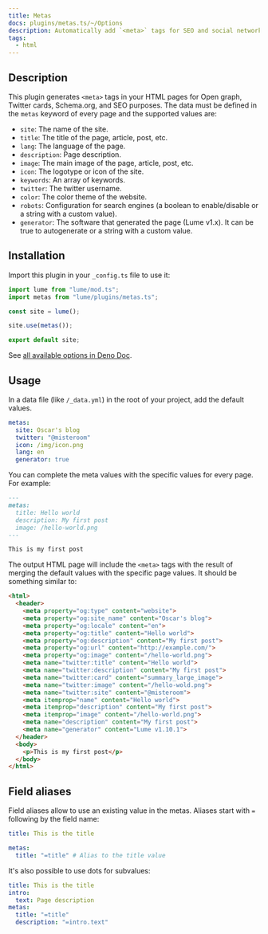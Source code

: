 ```yaml
---
title: Metas
docs: plugins/metas.ts/~/Options
description: Automatically add `<meta>` tags for SEO and social networks.
tags:
  - html
---
```


## Description

This plugin generates `<meta>` tags in your HTML pages for Open graph, Twitter
cards, Schema.org, and SEO purposes. The data must be defined in the `metas`
keyword of every page and the supported values are:

- `site`: The name of the site.
- `title`: The title of the page, article, post, etc.
- `lang`: The language of the page.
- `description`: Page description.
- `image`: The main image of the page, article, post, etc.
- `icon`: The logotype or icon of the site.
- `keywords`: An array of keywords.
- `twitter`: The twitter username.
- `color`: The color theme of the website.
- `robots`: Configuration for search engines (a boolean to enable/disable or a
  string with a custom value).
- `generator`: The software that generated the page (Lume v1.x). It can be true
  to autogenerate or a string with a custom value.

## Installation

Import this plugin in your `_config.ts` file to use it:

```js
import lume from "lume/mod.ts";
import metas from "lume/plugins/metas.ts";

const site = lume();

site.use(metas());

export default site;
```

See
[all available options in Deno Doc](https://doc.deno.land/https/deno.land/x/lume/plugins/metas.ts/~/Options).

## Usage

In a data file (like `/_data.yml`) in the root of your project, add the default
values.

<lume-code>

```yml {title="/_data.yml"}
metas:
  site: Oscar's blog
  twitter: "@misteroom"
  icon: /img/icon.png
  lang: en
  generator: true
```

</lume-code>

You can complete the meta values with the specific values for every page. For
example:

<lume-code>

```md {title="/posts/hello-world.md"}
---
metas:
  title: Hello world
  description: My first post
  image: /hello-world.png
---

This is my first post
```

</lume-code>

The output HTML page will include the `<meta>` tags with the result of merging
the default values with the specific page values. It should be something similar
to:

```html
<html>
  <header>
    <meta property="og:type" content="website">
    <meta property="og:site_name" content="Oscar's blog">
    <meta property="og:locale" content="en">
    <meta property="og:title" content="Hello world">
    <meta property="og:description" content="My first post">
    <meta property="og:url" content="http://example.com/">
    <meta property="og:image" content="/hello-world.png">
    <meta name="twitter:title" content="Hello world">
    <meta name="twitter:description" content="My first post">
    <meta name="twitter:card" content="summary_large_image">
    <meta name="twitter:image" content="/hello-wold.png">
    <meta name="twitter:site" content="@misteroom">
    <meta itemprop="name" content="Hello world">
    <meta itemprop="description" content="My first post">
    <meta itemprop="image" content="/hello-world.png">
    <meta name="description" content="My first post">
    <meta name="generator" content="Lume v1.10.1">
  </header>
  <body>
    <p>This is my first post</p>
  </body>
</html>
```

</lume-code>

## Field aliases

Field aliases allow to use an existing value in the metas. Aliases start with
`=` following by the field name:

```yml
title: This is the title

metas:
  title: "=title" # Alias to the title value
```

It's also possible to use dots for subvalues:

```yml
title: This is the title
intro:
  text: Page description
metas:
  title: "=title"
  description: "=intro.text"
```
